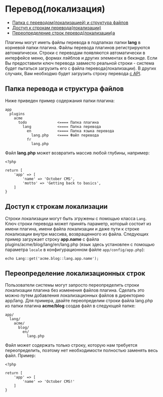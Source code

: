 # Перевод(локализация)

- [Папка с переводом(локализацией) и структура файлов](#file-structure)
- [Доступ к строкам перевода(локализации)](#accessing-strings)
- [Переопределение строк перевод(локализации)а](#overriding)

Плагины могут иметь файлы перевода в подпапках папки **lang** в корневой папки плагина. Файлы перевода плагинов регистрируются автоматически. Строки с переводам появляются автоматически в интерфейсе меню, формах лэйблов и других элементах в бекэнде. Если Вы предоставили ключ перевода завместо реальной строки - система будет пытаться загрузить его с файла перевода(локализации). В других случаях, Вам необходмо будет загрузить строку перевода [с API](#accessing-strings). 

<a name="file-structure" class="anchor" href="#file-structure"></a>
## Папка перевода и структура файлов

Ниже приведен пример содержания папки плагина:

    app
      plugins
        acme
          todo              <==== Папка плагина
            lang            <==== Папка перевода
              en            <==== Папка языка перевода
                lang.php    <==== Файл перевода
              fr
                lang.php


Файл **lang.php** может возвратить массив любой глубины, например:

    <?php

    return [
        'app' => [
            'name' => 'October CMS',
            'motto' => 'Getting back to basics',
        ]
    }

<a name="accessing-strings" class="anchor" href="#accessing-strings"></a>
## Доступ к строкам локализации

Строки локализации могут быть згружены с помощью класса `Lang`.  Ключ строки перевода может принять параметр, который состоит из имени плагина, имени файла локализации и даже пути к строке локализации внутри массива, возвращенного из файла. Следующих пример загружает строку **app.name** с файла plugins/acme/blog/lang/en/lang.php (язык здесь установлен с помощью параметра `locale` в конфигурационном файле `app/config/app.php`):

    echo Lang::get('acme.blog::lang.app.name');

<a name="overriding" class="anchor" href="#overriding"></a>
## Переопределение локализационных строк

Пользователи системы могут запросто переопределить строки локализации плагина без изменения файлов плагина. Сделать это можно путем добавления локализационных файлов в директорию app/lang. Для примера, двайте переопределим строки файла lang.php из папки плагина **acme/blog** создав файл в следующей папке:

    app/
      lang/
        acme/
          blog/
            en/
              lang.php

Файл может содержать только строку, которую нам требуется переопределить, поэтому нет необходимости полностью заменять весь файл. Пример:

    <?php

    return [
        'app' => [
            'name' => 'October CMS!'
        ]
    }